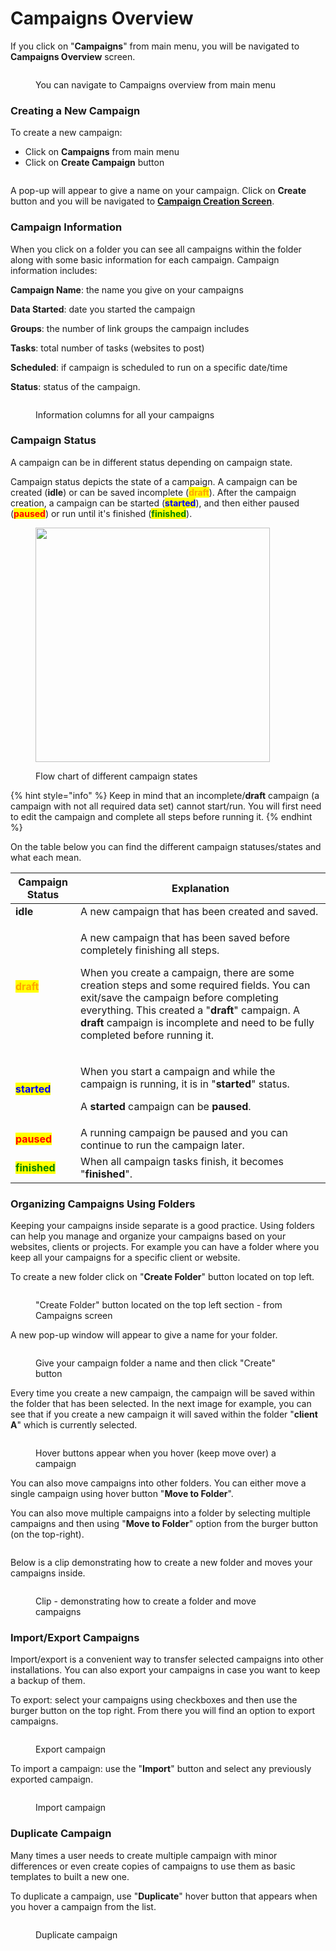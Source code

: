 # Campaigns Overview

If you click on "**Campaigns**" from main menu, you will be navigated to **Campaigns Overview** screen.

<figure><img src="../../.gitbook/assets/1 - campaigns overview.png" alt=""><figcaption><p>You can navigate to Campaigns overview from main menu</p></figcaption></figure>

### Creating a New Campaign

To create a new campaign:

* Click on **Campaigns** from main menu
* Click on **Create Campaign** button

<figure><img src="../../.gitbook/assets/create campaign.gif" alt=""><figcaption></figcaption></figure>

A pop-up will appear to give a name on your campaign. Click on **Create** button and you will be navigated to [**Campaign Creation Screen**](campaign-creation-screen/).



### Campaign Information

When you click on a folder you can see all campaigns within the folder along with some basic information for each campaign. Campaign information includes:

**Campaign Name**: the name you give on your campaigns

**Data Started**: date you started the campaign

**Groups**: the number of link groups the campaign includes

**Tasks**: total number of tasks (websites to post)

**Scheduled**: if campaign is scheduled to run on a specific date/time

**Status**: status of the campaign.

<figure><img src="../../.gitbook/assets/campaign details.jpg" alt=""><figcaption><p>Information columns for all your campaigns</p></figcaption></figure>



### Campaign Status

A campaign can be in different status depending on campaign state.&#x20;

Campaign status depicts the state of a campaign. A campaign can be created (**idle**) or can be saved incomplete (<mark style="color:orange;">**draft**</mark>). After the campaign creation, a campaign can be started (<mark style="color:blue;">**started**</mark>), and then either paused (<mark style="color:red;">**paused**</mark>) or run until it's finished (<mark style="color:green;">**finished**</mark>).

<figure><img src="../../.gitbook/assets/status.png" alt="" width="375"><figcaption><p>Flow chart of different campaign states</p></figcaption></figure>

{% hint style="info" %}
Keep in mind that an incomplete/**draft** campaign (a campaign with not all required data set) cannot start/run. You will first need to edit the campaign and complete all steps before running it.
{% endhint %}

On the table below you can find the different campaign statuses/states and what each mean.&#x20;

| Campaign Status                                | Explanation                                                                                                                                                                                                                                                                                                                                                                                 |
| ---------------------------------------------- | ------------------------------------------------------------------------------------------------------------------------------------------------------------------------------------------------------------------------------------------------------------------------------------------------------------------------------------------------------------------------------------------- |
| **idle**                                       | A new campaign that has been created and saved.                                                                                                                                                                                                                                                                                                                                             |
| <mark style="color:orange;">**draft**</mark>   | <p>A new campaign that has been saved before completely finishing all steps.</p><p>When you create a campaign, there are some creation steps and some required fields. You can exit/save the campaign before completing everything. This created a "<strong>draft</strong>" campaign. A <strong>draft</strong> campaign is incomplete and need to be fully completed before running it.</p> |
| <mark style="color:blue;">**started**</mark>   | <p>When you start a campaign and while the campaign is running, it is in "<strong>started</strong>" status.</p><p>A <strong>started</strong> campaign can be <strong>paused</strong>.</p>                                                                                                                                                                                                   |
| <mark style="color:red;">**paused**</mark>     | A running campaign be paused and you can continue to run the campaign later.                                                                                                                                                                                                                                                                                                                |
| <mark style="color:green;">**finished**</mark> | When all campaign tasks finish, it becomes "**finished**".                                                                                                                                                                                                                                                                                                                                  |



### Organizing Campaigns Using Folders

Keeping your campaigns inside separate is a good practice. Using folders can help you manage and organize your campaigns based on your websites, clients or projects. For example you can have a folder where you keep all your campaigns for a specific client or website.

To create a new folder click on "**Create Folder**" button located on top left.

<figure><img src="../../.gitbook/assets/1 - folders.png" alt=""><figcaption><p>"Create Folder" button located on the top left section - from Campaigns screen</p></figcaption></figure>

A new pop-up window will appear to give a name for your folder.

<figure><img src="../../.gitbook/assets/2 - folders.jpg" alt=""><figcaption><p>Give your campaign folder a name and then click "Create" button</p></figcaption></figure>

Every time you create a new campaign, the campaign will be saved within the folder that has been selected. In the next image for example, you can see that if you create a new campaign it will saved within the folder "**client A**" which is currently selected.

<figure><img src="../../.gitbook/assets/3 - folder.jpg" alt=""><figcaption><p>Hover buttons appear when you hover (keep move over) a campaign</p></figcaption></figure>

You can also move campaigns into other folders. You can either move a single campaign using hover button "**Move to Folder**".

You can also move multiple campaigns into a folder by selecting multiple campaigns and then using  "**Move to Folder**" option from the burger button (on the top-right).

<figure><img src="../../.gitbook/assets/4 - folder.jpg" alt=""><figcaption></figcaption></figure>

Below is a clip demonstrating how to create a new folder and moves your campaigns inside.

<figure><img src="../../.gitbook/assets/create folder and move.gif" alt=""><figcaption><p>Clip - demonstrating how to create a folder and move campaigns</p></figcaption></figure>

### Import/Export Campaigns

Import/export is a convenient way to transfer selected campaigns into other installations. You can also export your campaigns in case you want to keep a backup of them.

To export: select your campaigns using checkboxes and then use the burger button on the top right. From there you will find an option to export campaigns.

<figure><img src="../../.gitbook/assets/campaign-export.jpg" alt=""><figcaption><p>Export campaign</p></figcaption></figure>

To import a campaign: use the "**Import**" button and select any previously exported campaign.

<figure><img src="../../.gitbook/assets/campaign-import-1.jpg" alt=""><figcaption><p>Import campaign</p></figcaption></figure>



### Duplicate Campaign

Many times a user needs to create multiple campaign with minor differences or even create copies of campaigns to use them as basic templates to built a new one.

To duplicate a campaign, use "**Duplicate**" hover button that appears when you hover a campaign from the list.

<figure><img src="../../.gitbook/assets/duplicate-campaig.jpg" alt=""><figcaption><p>Duplicate campaign</p></figcaption></figure>

